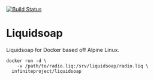 [![Build Status](https://travis-ci.org/infiniteproject/liquidsoap.svg?branch=master)](https://travis-ci.org/infiniteproject/liquidsoap)
# Liquidsoap
Liquidsoap for Docker based off Alpine Linux.
```
docker run -d \
    -v /path/to/radio.liq:/srv/liquidsoap/radio.liq \
  infiniteproject/liquidsoap
```
